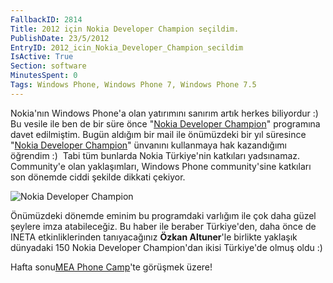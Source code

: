 ```yaml
---
FallbackID: 2814
Title: 2012 için Nokia Developer Champion seçildim.
PublishDate: 23/5/2012
EntryID: 2012_icin_Nokia_Developer_Champion_secildim
IsActive: True
Section: software
MinutesSpent: 0
Tags: Windows Phone, Windows Phone 7, Windows Phone 7.5
---
```

Nokia'nın Windows Phone'a olan yatırımını sanırım artık herkes
biliyordur :) Bu vesile ile ben de bir süre önce "[Nokia Developer
Champion](http://www.developer.nokia.com/Profile/?u=daronyondem)"
programına davet edilmiştim. Bugün aldığım bir mail ile önümüzdeki bir
yıl süresince "[Nokia Developer
Champion](http://www.developer.nokia.com/Profile/?u=daronyondem)"
ünvanını kullanmaya hak kazandığımı öğrendim :)  Tabi tüm bunlarda Nokia
Türkiye'nin katkıları yadsınamaz. Community'e olan yaklaşımları, Windows
Phone community'sine katkıları son dönemde ciddi şekilde dikkati
çekiyor.

![Nokia Developer
Champion](http://cdn.daron.yondem.com/assets/2814/Nokia-Champions.png)

Önümüzdeki dönemde eminim bu programdaki varlığım ile çok daha güzel
şeylere imza atabileceğiz. Bu haber ile beraber Türkiye'den, daha önce
de INETA etkinliklerinden tanıyacağınız **Özkan Altuner**'le birlikte
yaklaşık dünyadaki 150 Nokia Developer Champion'dan ikisi Türkiye'de
olmuş oldu :)

Hafta sonu[MEA Phone
Camp](http://daron.yondem.com/tr/post/MEA_Windows_Phone_Camp_Istanbulda)'te
görüşmek üzere!


